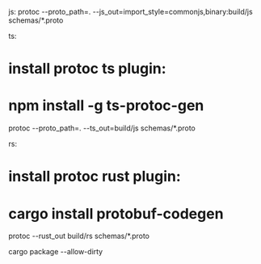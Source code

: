 js:
protoc --proto_path=. --js_out=import_style=commonjs,binary:build/js schemas/*.proto

ts:
# install protoc ts plugin:
# npm install -g ts-protoc-gen
protoc --proto_path=. --ts_out=build/js schemas/*.proto

rs:
# install protoc rust plugin:
# cargo install protobuf-codegen
protoc --rust_out build/rs schemas/*.proto

cargo package --allow-dirty
